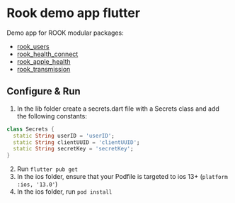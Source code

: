 # Rook demo app flutter

Demo app for ROOK modular packages:

* [rook_users](https://pub.dev/packages/rook_users)
* [rook_health_connect](https://pub.dev/packages/rook_health_connect)
* [rook_apple_health](https://pub.dev/packages/rook_apple_health)
* [rook_transmission](https://pub.dev/packages/rook_transmission)

## Configure & Run

1. In the lib folder create a secrets.dart file with a Secrets class and add the following
   constants:

```dart
class Secrets {
  static String userID = 'userID';
  static String clientUUID = 'clientUUID';
  static String secretKey = 'secretKey';
}
```

2. Run `flutter pub get`
3. In the ios folder, ensure that your Podfile is targeted to ios 13+ (`platform :ios, '13.0'`)
4. In the ios folder, run `pod install`

